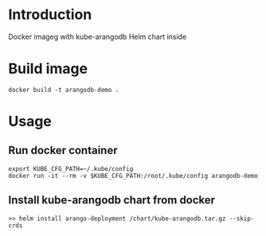 # Introduction
Docker imageg with kube-arangodb Helm chart inside

# Build image
```shell
docker build -t arangodb-demo .
```

# Usage

## Run docker container
```shell
export KUBE_CFG_PATH=~/.kube/config
docker run -it --rm -v $KUBE_CFG_PATH:/root/.kube/config arangodb-demo
```

## Install kube-arangodb chart from docker
```shell
>> helm install arango-deployment /chart/kube-arangodb.tar.gz --skip-crds
```